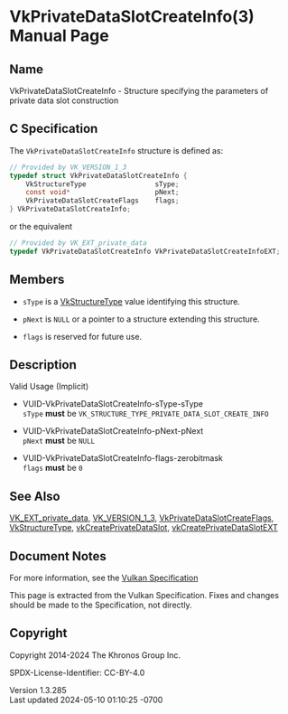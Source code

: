 # VkPrivateDataSlotCreateInfo(3) Manual Page

## Name

VkPrivateDataSlotCreateInfo - Structure specifying the parameters of
private data slot construction



## <a href="#_c_specification" class="anchor"></a>C Specification

The `VkPrivateDataSlotCreateInfo` structure is defined as:

``` c
// Provided by VK_VERSION_1_3
typedef struct VkPrivateDataSlotCreateInfo {
    VkStructureType                 sType;
    const void*                     pNext;
    VkPrivateDataSlotCreateFlags    flags;
} VkPrivateDataSlotCreateInfo;
```

or the equivalent

``` c
// Provided by VK_EXT_private_data
typedef VkPrivateDataSlotCreateInfo VkPrivateDataSlotCreateInfoEXT;
```

## <a href="#_members" class="anchor"></a>Members

- `sType` is a [VkStructureType](https://registry.khronos.org/vulkan/specs/1.3-extensions/man/html/VkStructureType.html) value identifying
  this structure.

- `pNext` is `NULL` or a pointer to a structure extending this
  structure.

- `flags` is reserved for future use.

## <a href="#_description" class="anchor"></a>Description

Valid Usage (Implicit)

- <a href="#VUID-VkPrivateDataSlotCreateInfo-sType-sType"
  id="VUID-VkPrivateDataSlotCreateInfo-sType-sType"></a>
  VUID-VkPrivateDataSlotCreateInfo-sType-sType  
  `sType` **must** be `VK_STRUCTURE_TYPE_PRIVATE_DATA_SLOT_CREATE_INFO`

- <a href="#VUID-VkPrivateDataSlotCreateInfo-pNext-pNext"
  id="VUID-VkPrivateDataSlotCreateInfo-pNext-pNext"></a>
  VUID-VkPrivateDataSlotCreateInfo-pNext-pNext  
  `pNext` **must** be `NULL`

- <a href="#VUID-VkPrivateDataSlotCreateInfo-flags-zerobitmask"
  id="VUID-VkPrivateDataSlotCreateInfo-flags-zerobitmask"></a>
  VUID-VkPrivateDataSlotCreateInfo-flags-zerobitmask  
  `flags` **must** be `0`

## <a href="#_see_also" class="anchor"></a>See Also

[VK_EXT_private_data](https://registry.khronos.org/vulkan/specs/1.3-extensions/man/html/VK_EXT_private_data.html),
[VK_VERSION_1_3](https://registry.khronos.org/vulkan/specs/1.3-extensions/man/html/VK_VERSION_1_3.html),
[VkPrivateDataSlotCreateFlags](https://registry.khronos.org/vulkan/specs/1.3-extensions/man/html/VkPrivateDataSlotCreateFlags.html),
[VkStructureType](https://registry.khronos.org/vulkan/specs/1.3-extensions/man/html/VkStructureType.html),
[vkCreatePrivateDataSlot](https://registry.khronos.org/vulkan/specs/1.3-extensions/man/html/vkCreatePrivateDataSlot.html),
[vkCreatePrivateDataSlotEXT](https://registry.khronos.org/vulkan/specs/1.3-extensions/man/html/vkCreatePrivateDataSlotEXT.html)

## <a href="#_document_notes" class="anchor"></a>Document Notes

For more information, see the <a
href="https://registry.khronos.org/vulkan/specs/1.3-extensions/html/vkspec.html#VkPrivateDataSlotCreateInfo"
target="_blank" rel="noopener">Vulkan Specification</a>

This page is extracted from the Vulkan Specification. Fixes and changes
should be made to the Specification, not directly.

## <a href="#_copyright" class="anchor"></a>Copyright

Copyright 2014-2024 The Khronos Group Inc.

SPDX-License-Identifier: CC-BY-4.0

Version 1.3.285  
Last updated 2024-05-10 01:10:25 -0700
